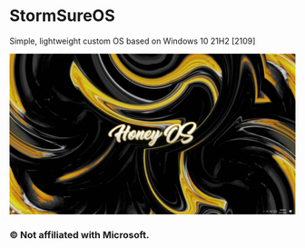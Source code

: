 # StormSureOS
Simple, lightweight custom OS based on Windows 10 21H2 [2109]

![StormSureOS](https://raw.githubusercontent.com/kixxu/HoneyOS/main/HoneyOSv2.png)

### © Not affiliated with Microsoft.
